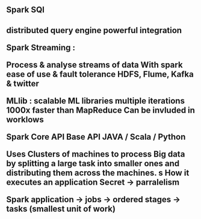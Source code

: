 <h2> Spark SQl <h2>

distributed query engine
powerful integration

<p> 
Spark Streaming :

Process & analyse streams of data
With spark ease of use & fault tolerance
HDFS, Flume, Kafka & twitter
<p>
  
MLlib :
scalable ML libraries
multiple iterations
1000x faster than MapReduce
Can be invluded in worklows


Spark Core API
Base API
JAVA / Scala / Python

Uses Clusters of machines to process Big data by splitting a large task into 
smaller ones and distributing them across the machines.
s
How it executes an application
Secret -> parralelism 

Spark application -> jobs -> ordered stages -> tasks (smallest unit of work)





